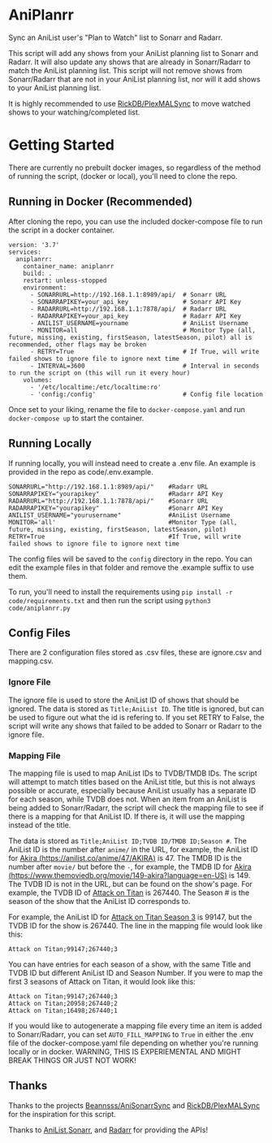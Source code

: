 # AniPlanrr

Sync an AniList user's "Plan to Watch" list to Sonarr and Radarr.

This script will add any shows from your AniList planning list to Sonarr and Radarr. It will also update any shows that are already in Sonarr/Radarr to match the AniList planning list. This script will not remove shows from Sonarr/Radarr that are not in your AniList planning list, nor will it add shows to your AniList planning list.

It is highly recommended to use [RickDB/PlexMALSync](https://github.com/RickDB/PlexMALSync) to move watched shows to your watching/completed list.

# Getting Started
There are currently no prebuilt docker images, so regardless of the method of running the script, (docker or local), you'll need to clone the repo.
## Running in Docker (Recommended)
After cloning the repo, you can use the included docker-compose file to run the script in a docker container.
```
version: '3.7'
services:
  aniplanrr:
    container_name: aniplanrr
    build: .
    restart: unless-stopped
    environment:
      - SONARRURL=http://192.168.1.1:8989/api/  # Sonarr URL
      - SONARRAPIKEY=your_api_key               # Sonarr API Key
      - RADARRURL=http://192.168.1.1:7878/api/  # Radarr URL
      - RADARRAPIKEY=your_api_key               # Radarr API Key
      - ANILIST_USERNAME=yourname               # AniList Username
      - MONITOR=all                             # Monitor Type (all, future, missing, existing, firstSeason, latestSeason, pilot) all is recommended, other flags may be broken
      - RETRY=True                              # If True, will write failed shows to ignore file to ignore next time
      - INTERVAL=3600                           # Interval in seconds to run the script on (this will run it every hour)
    volumes:
      - '/etc/localtime:/etc/localtime:ro'
      - 'config:/config'                        # Config file location
```
Once set to your liking, rename the file to `docker-compose.yaml` and run `docker-compose up` to start the container.
## Running Locally
If running locally, you will instead need to create a .env file. An example is provided in the repo as code/.env.example.
```
SONARRURL="http://192.168.1.1:8989/api/"    #Radarr URL
SONARRAPIKEY="yourapikey"                   #Radarr API Key
RADARRURL="http://192.168.1.1:7878/api/"    #Sonarr URL
RADARRAPIKEY="yourapikey"                   #Sonarr API Key
ANILIST_USERNAME="yourusername"             #AniList Username
MONITOR='all'                               #Monitor Type (all, future, missing, existing, firstSeason, latestSeason, pilot)
RETRY=True                                  #If True, will write failed shows to ignore file to ignore next time
```
The config files will be saved to the `config` directory in the repo. You can edit the example files in that folder and remove the .example suffix to use them.

To run, you'll need to install the requirements using `pip install -r code/requirements.txt` and then run the script using `python3 code/aniplanrr.py`

## Config Files
There are 2 configuration files stored as .csv files, these are ignore.csv and mapping.csv. 
### Ignore File
The ignore file is used to store the AniList ID of shows that should be ignored. The data is stored as `Title;AniList ID`. The title is ignored, but can be used to figure out what the id is refering to. If you set RETRY to False, the script will write any shows that failed to be added to Sonarr or Radarr to the ignore file.
### Mapping File
The mapping file is used to map AniList IDs to TVDB/TMDB IDs. The script will attempt to match titles based on the AniList title, but this is not always possible or accurate, especially because AniList usually has a separate ID for each season, while TVDB does not. When an item from an AniList is being added to Sonarr/Radarr, the script will check the mapping file to see if there is a mapping for that AniList ID. If there is, it will use the mapping instead of the title. 

The data is stored as `Title;AniList ID;TVDB ID/TMDB ID;Season #`. The AniList ID is the number after `anime/` in the URL, for example, the AniList ID for [Akira (https://anilist.co/anime/47/AKIRA)](https://anilist.co/anime/47/AKIRA) is 47. The TMDB ID is the number after `movie/` but before the `-`, for example, the TMDB ID for [Akira (https://www.themoviedb.org/movie/149-akira?language=en-US)](https://www.themoviedb.org/movie/149-akira?language=en-US) is 149. The TVDB ID is not in the URL, but can be found on the show's page. For example, the TVDB ID of [Attack on Titan](https://thetvdb.com/series/attack-on-titan) is 267440. The Season # is the season of the show that the AniList ID corresponds to. 

For example, the AniList ID for [Attack on Titan Season 3](https://anilist.co/anime/99147/Attack-on-Titan-Season-3/) is 99147, but the TVDB ID for the show is 267440. The line in the mapping file would look like this:
```
Attack on Titan;99147;267440;3
```
You can have entries for each season of a show, with the same Title and TVDB ID but different AniList ID and Season Number. If you were to map the first 3 seasons of Attack on Titan, it would look like this:
```
Attack on Titan;99147;267440;3
Attack on Titan;20958;267440;2
Attack on Titan;16498;267440;1
```
If you would like to autogenerate a mapping file every time an item is added to Sonarr/Radarr, you can set `AUTO_FILL_MAPPING` to `True` in either the .env file of the docker-compose.yaml file depending on whether you're running locally or in docker. WARNING, THIS IS EXPERIEMENTAL AND MIGHT BREAK THINGS OR JUST NOT WORK!
## Thanks
Thanks to the projects [Beannsss/AniSonarrSync](https://github.com/Beannsss/AniSonarrSync) and [RickDB/PlexMALSync](https://github.com/RickDB/PlexMALSync) for the inspiration for this script.

Thanks to [AniList](https://anilist.co/),[Sonarr](https://sonarr.tv/), and [Radarr](https://radarr.video/) for providing the APIs!
